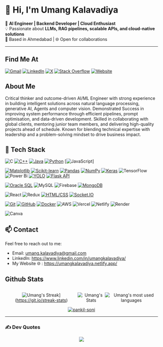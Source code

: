 # 👋 Hi, I'm Umang Kalavadiya

🚀 **AI Engineer | Backend Developer | Cloud Enthusiast**  
💡 Passionate about **LLMs, RAG pipelines, scalable APIs, and cloud-native solutions**  
📍 Based in Ahmedabad | 🌐 Open for collaborations  

---

## Find Me At

[![Gmail](https://img.shields.io/badge/Gmail-D14836?style=flat&logo=gmail&logoColor=white)](mailto:umang.kalavadiya@gmail.com)
[![LinkedIn](https://img.shields.io/badge/-LINKEDIN-0077B5?style=flat&logo=linkedin&logoColor=white)](https://www.linkedin.com/in/umangkalavadiya/)
[![X](https://img.shields.io/badge/X-%23000000.svg?style=flat&logo=X&logoColor=white)](https://x.com/umangkalavadiya)
[![Stack Overflow](https://img.shields.io/badge/-Stackoverflow-FE7A16?style=flat&logo=stack-overflow&logoColor=white)](https://stackoverflow.com/users/14792004/umang-kalavadiiya)
<a href="https://umangkalavadiya.netlify.app/" target="_blank">
    <img src="https://img.shields.io/badge/-Website-FF5722?style=flat&logo=internet-explorer&logoColor=white" alt="Website" />
  </a>

## About Me

Critical thinker and outcome-driven AI/ML Engineer with strong experience in building intelligent solutions across natural language processing, generative AI, Agents and computer vision. Demonstrated Success in improving system performance through efficient pipelines, prompt optimisation, and data-driven development. Skilled in collaborating with global clients, mentoring junior team members, and delivering high-quality projects ahead of schedule. Known for blending technical expertise with leadership and a problem-solving mindset to drive business impact.

## 🚀 Tech Stack

![C](https://img.shields.io/badge/c-%2300599C.svg?style=flat&logo=c&logoColor=white) [![C++](https://img.shields.io/badge/C++-%2300599C.svg?style=flat&logo=c%2B%2B&logoColor=white)](https://en.wikipedia.org/wiki/C%2B%2B) [![Java](https://img.shields.io/badge/java-%23ED8B00.svg?style=flat&logo=openjdk&logoColor=white)](https://www.java.com/) [![Python](https://img.shields.io/badge/Python-%233776AB.svg?style=flat&logo=python&logoColor=white)](https://www.python.org/) [![JavaScript](https://img.shields.io/badge/JavaScript-%23F7DF1E.svg?style=flat&logo=javascript&logoColor=black)]

[![Matplotlib](https://img.shields.io/badge/Matplotlib-%23ffffff.svg?style=flat&logo=Matplotlib&logoColor=black)](https://matplotlib.org/) [![Scikit-learn](https://img.shields.io/badge/Scikit%20learn-%2343B8C6.svg?style=flat&logo=scikit-learn&logoColor=white)](https://scikit-learn.org/) [![Pandas](https://img.shields.io/badge/Pandas-%23150458.svg?style=flat&logo=pandas&logoColor=white)](https://pandas.pydata.org/) [![NumPy](https://img.shields.io/badge/NumPy-%23013243.svg?style=flat&logo=numpy&logoColor=white)](https://numpy.org/) [![Keras](https://img.shields.io/badge/Keras-%23D00000.svg?style=flat&logo=keras&logoColor=white)](https://keras.io/) ![TensorFlow](https://img.shields.io/badge/TensorFlow-%23FF6F00.svg?style=flat&logo=TensorFlow&logoColor=white) ![Power Bi](https://img.shields.io/badge/power_bi-F2C811?style=flat&logo=powerbi&logoColor=black) [![YOLO](https://img.shields.io/badge/YOLO-%23F9D616.svg?style=flat&logo=youtube&logoColor=white)](https://pjreddie.com/darknet/yolo/)
[![Flask API](https://img.shields.io/badge/Flask%20API-%23000.svg?style=flat&logo=flask&logoColor=white)](https://flask.palletsprojects.com/en/2.0.x/)


[![Oracle SQL](https://img.shields.io/badge/Oracle%20SQL-%23F80000.svg?style=flat&logo=oracle&logoColor=white)](https://www.oracle.com/database/technologies/appdev/sql.html)
![MySQL](https://img.shields.io/badge/mysql-4479A1.svg?style=flat&logo=mysql&logoColor=white) ![Firebase](https://img.shields.io/badge/firebase-a08021?style=flat&logo=firebase&logoColor=ffcd34) 
[![MongoDB](https://img.shields.io/badge/MongoDB-%2347A248.svg?style=flat&logo=mongodb&logoColor=white)](https://www.mongodb.com/)

 ![React](https://img.shields.io/badge/react-%2320232a.svg?style=flat&logo=react&logoColor=%2361DAFB)
![Redux](https://img.shields.io/badge/redux-%23593d88.svg?style=flat&logo=redux&logoColor=white) 
[![HTML/CSS](https://img.shields.io/badge/HTML%2FCSS-%23239120.svg?style=flat&logo=html5&logoColor=white)](https://developer.mozilla.org/en-US/docs/Web/HTML)
 [![Socket.IO](https://img.shields.io/badge/Socket.IO-%23000000.svg?style=flat&logo=socket.io&logoColor=white)](https://socket.io/) 

[![Git](https://img.shields.io/badge/Git-%23F05032.svg?style=flat&logo=git&logoColor=white)](https://git-scm.com/) [![GitHub](https://img.shields.io/badge/GitHub-%23121011.svg?style=flat&logo=github&logoColor=white)](https://github.com/)
[![Docker](https://img.shields.io/badge/Docker-%232496ED.svg?style=flat&logo=docker&logoColor=white)](https://www.docker.com/)
![AWS](https://img.shields.io/badge/AWS-%23FF9900.svg?style=flat&logo=amazon-aws&logoColor=white)
![Vercel](https://img.shields.io/badge/vercel-%23000000.svg?style=flat&logo=vercel&logoColor=white) ![Netlify](https://img.shields.io/badge/netlify-%23000000.svg?style=flat&logo=netlify&logoColor=#00C7B7) ![Render](https://img.shields.io/badge/Render-%46E3B7.svg?style=flat&logo=render&logoColor=white)

 ![Canva](https://img.shields.io/badge/Canva-%2300C4CC.svg?style=flat&logo=Canva&logoColor=white) 

## 📫 Contact

Feel free to reach out to me:

- Email: umang.kalavadiya@gmail.com
- LinkedIn: https://www.linkedin.com/in/umangkalavadiya/
- My Website 🌐  : https://umangkalavadiya.netlify.app/

## Github Stats

<div style="display:flex;">
  <div style="width:'50%';" align="center">
    
  ![Umang's Streak](https://github-readme-streak-stats.herokuapp.com?user=umangkalavadiya)](https://git.io/streak-stats)
  
  </div>

  <div style="width:'50%';" align="center">
    
  ![Umang's Stats](https://github-readme-stats.vercel.app/api?username=umangkalavadiya&theme=tokyonight&show_icons=true&hide_border=false&count_private=true)
  
  </div>

  <div style="width:'50%';" align="center">
    
  ![Umang's most used languages](https://github-readme-stats.vercel.app/api/top-langs/?username=umangkalavadiya&theme=tokyonight&hide_border=false&include_all_commits=true&count_private=true&layout=compact)
  
  </div>

  
</div>

<div align="center">

  <a href="https://github.com/ryo-ma/github-profile-trophy">
    <img src="https://github-profile-trophy.vercel.app/?username=umangkalavadiya&theme=tokyonight&no-frame=true&row=1&column=7" alt="pankil-soni" />
  </a>
  
</div>

---

### ✍️ Dev Quotes

  <div style="width:'50%';" align="center">
    
  ![](https://quotes-github-readme.vercel.app/api?type=horizontal&theme=tokyonight)
  
  </div>
